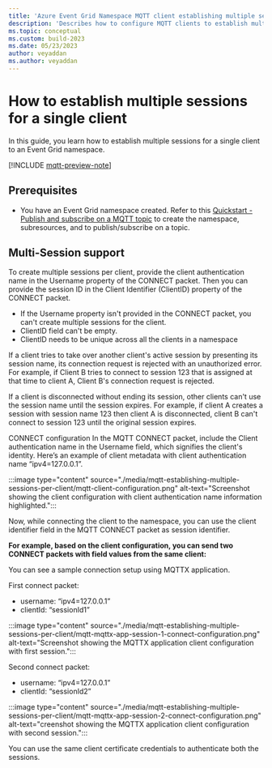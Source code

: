 ```yaml
---
title: 'Azure Event Grid Namespace MQTT client establishing multiple sessions'
description: 'Describes how to configure MQTT clients to establish multiple sessions.'
ms.topic: conceptual
ms.custom: build-2023
ms.date: 05/23/2023
author: veyaddan
ms.author: veyaddan
---
```


# How to establish multiple sessions for a single client

In this guide, you learn how to establish multiple sessions for a single client to an Event Grid namespace.

[!INCLUDE [mqtt-preview-note](./includes/mqtt-preview-note.md)]

## Prerequisites
- You have an Event Grid namespace created.  Refer to this [Quickstart - Publish and subscribe on a MQTT topic](mqtt-publish-and-subscribe-portal.md) to create the namespace, subresources, and to publish/subscribe on a topic.

## Multi-Session support

To create multiple sessions per client, provide the client authentication name in the Username property of the CONNECT packet.  Then you can provide the session ID in the Client Identifier (ClientID) property of the CONNECT packet.

- If the Username property isn't provided in the CONNECT packet, you can't create multiple sessions for the client.
- ClientID field can't be empty.
- ClientID needs to be unique across all the clients in a namespace

If a client tries to take over another client's active session by presenting its session name, its connection request is rejected with an unauthorized error. For example, if Client B tries to connect to session 123 that is assigned at that time to client A, Client B's connection request is rejected.

If a client is disconnected without ending its session, other clients can't use the session name until the session expires. For example, if client A creates a session with session name 123 then client A is disconnected, client B can't connect to session 123 until the original session expires.

CONNECT configuration
In the MQTT CONNECT packet, include the Client authentication name in the Username field, which signifies the client's identity.
Here’s an example of client metadata with client authentication name “ipv4=127.0.0.1”.

:::image type="content" source="./media/mqtt-establishing-multiple-sessions-per-client/mqtt-client-configuration.png" alt-text="Screenshot showing the client configuration with client authentication name information highlighted.":::

Now, while connecting the client to the namespace, you can use the client identifier field in the MQTT CONNECT packet as session identifier.

**For example, based on the client configuration, you can send two CONNECT packets with field values from the same client:**

You can see a sample connection setup using MQTTX application.

First connect packet:
- username: “ipv4=127.0.0.1”
- clientId: “sessionId1”

:::image type="content" source="./media/mqtt-establishing-multiple-sessions-per-client/mqtt-mqttx-app-session-1-connect-configuration.png" alt-text="Screenshot showing the MQTTX application client configuration with first session.":::

Second connect packet:
- username: “ipv4=127.0.0.1”
- clientId: “sessionId2”

:::image type="content" source="./media/mqtt-establishing-multiple-sessions-per-client/mqtt-mqttx-app-session-2-connect-configuration.png" alt-text="creenshot showing the MQTTX application client configuration with second session.":::

You can use the same client certificate credentials to authenticate both the sessions.
